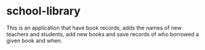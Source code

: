 # school-library
This is an application that have book records, adds the names of new teachers and students, add new books and save records of who borrowed a given book and when.

